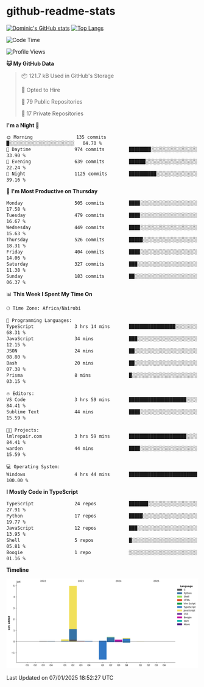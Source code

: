 # github-readme-stats
[![Dominic's GitHub stats](https://github-readme-stats.vercel.app/api?username=Domengo&show_icons=true)](https://github.com/anuraghazra/github-readme-stats)
[![Top Langs](https://github-readme-stats.vercel.app/api/top-langs/?username=Domengo&show_icons=true)](https://github.com/Domengo/github-readme-stats)

<!--START_SECTION:waka-->
![Code Time](http://img.shields.io/badge/Code%20Time-921%20hrs%2039%20mins-blue)

![Profile Views](http://img.shields.io/badge/Profile%20Views-0-blue)

**🐱 My GitHub Data** 

> 📦 121.7 kB Used in GitHub's Storage 
 > 
> 💼 Opted to Hire
 > 
> 📜 79 Public Repositories 
 > 
> 🔑 17 Private Repositories 
 > 
**I'm a Night 🦉** 

```text
🌞 Morning                135 commits         █░░░░░░░░░░░░░░░░░░░░░░░░   04.70 % 
🌆 Daytime                974 commits         ████████░░░░░░░░░░░░░░░░░   33.90 % 
🌃 Evening                639 commits         ██████░░░░░░░░░░░░░░░░░░░   22.24 % 
🌙 Night                  1125 commits        ██████████░░░░░░░░░░░░░░░   39.16 % 
```
📅 **I'm Most Productive on Thursday** 

```text
Monday                   505 commits         ████░░░░░░░░░░░░░░░░░░░░░   17.58 % 
Tuesday                  479 commits         ████░░░░░░░░░░░░░░░░░░░░░   16.67 % 
Wednesday                449 commits         ████░░░░░░░░░░░░░░░░░░░░░   15.63 % 
Thursday                 526 commits         █████░░░░░░░░░░░░░░░░░░░░   18.31 % 
Friday                   404 commits         ████░░░░░░░░░░░░░░░░░░░░░   14.06 % 
Saturday                 327 commits         ███░░░░░░░░░░░░░░░░░░░░░░   11.38 % 
Sunday                   183 commits         ██░░░░░░░░░░░░░░░░░░░░░░░   06.37 % 
```


📊 **This Week I Spent My Time On** 

```text
🕑︎ Time Zone: Africa/Nairobi

💬 Programming Languages: 
TypeScript               3 hrs 14 mins       █████████████████░░░░░░░░   68.31 % 
JavaScript               34 mins             ███░░░░░░░░░░░░░░░░░░░░░░   12.15 % 
JSON                     24 mins             ██░░░░░░░░░░░░░░░░░░░░░░░   08.80 % 
Bash                     20 mins             ██░░░░░░░░░░░░░░░░░░░░░░░   07.38 % 
Prisma                   8 mins              █░░░░░░░░░░░░░░░░░░░░░░░░   03.15 % 

🔥 Editors: 
VS Code                  3 hrs 59 mins       █████████████████████░░░░   84.41 % 
Sublime Text             44 mins             ████░░░░░░░░░░░░░░░░░░░░░   15.59 % 

🐱‍💻 Projects: 
lmlrepair.com            3 hrs 59 mins       █████████████████████░░░░   84.41 % 
warden                   44 mins             ████░░░░░░░░░░░░░░░░░░░░░   15.59 % 

💻 Operating System: 
Windows                  4 hrs 44 mins       █████████████████████████   100.00 % 
```

**I Mostly Code in TypeScript** 

```text
TypeScript               24 repos            ███████░░░░░░░░░░░░░░░░░░   27.91 % 
Python                   17 repos            █████░░░░░░░░░░░░░░░░░░░░   19.77 % 
JavaScript               12 repos            ███░░░░░░░░░░░░░░░░░░░░░░   13.95 % 
Shell                    5 repos             █░░░░░░░░░░░░░░░░░░░░░░░░   05.81 % 
Boogie                   1 repo              ░░░░░░░░░░░░░░░░░░░░░░░░░   01.16 % 
```



**Timeline**

![Lines of Code chart](https://raw.githubusercontent.com/Domengo/Domengo/main/assets/bar_graph.png)


 Last Updated on 07/01/2025 18:52:27 UTC
<!--END_SECTION:waka-->


